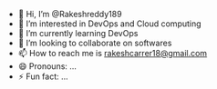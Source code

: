 - 👋 Hi, I’m @Rakeshreddy189
- 👀 I’m interested in DevOps and Cloud computing
- 🌱 I’m currently learning DevOps
- 💞️ I’m looking to collaborate on softwares
- 📫 How to reach me is rakeshcarrer18@gmail.com
- 😄 Pronouns: ...
- ⚡ Fun fact: ...

<!---
Rakeshreddy189/Rakeshreddy189 is a ✨ special ✨ repository because its `README.md` (this file) appears on your GitHub profile.
You can click the Preview link to take a look at your changes.
--->
